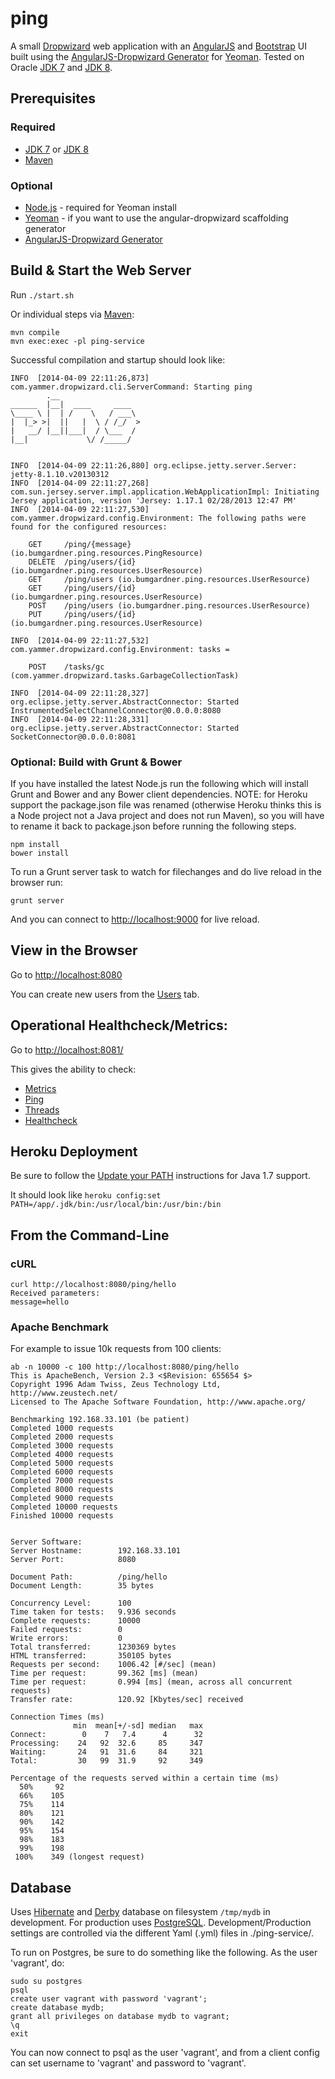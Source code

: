 # ping

A small [Dropwizard](http://dropwizard.github.io/dropwizard/) web application with an [AngularJS](http://angularjs.org/) and [Bootstrap](http://getbootstrap.com/) UI built using the [AngularJS-Dropwizard Generator](https://github.com/rayokota/generator-angular-dropwizard) for [Yeoman](http://yeoman.io/). Tested on Oracle [JDK 7](http://www.oracle.com/technetwork/java/javase/downloads/jdk7-downloads-1880260.html) and [JDK 8](http://www.oracle.com/technetwork/java/javase/downloads/jdk8-downloads-2133151.html).

## Prerequisites

### Required

* [JDK 7](http://www.oracle.com/technetwork/java/javase/downloads/jdk7-downloads-1880260.html) or [JDK 8](http://www.oracle.com/technetwork/java/javase/downloads/jdk8-downloads-2133151.html)
* [Maven](http://maven.apache.org/)

### Optional

* [Node.js](http://nodejs.org/) - required for Yeoman install
* [Yeoman](http://yeoman.io/) - if you want to use the angular-dropwizard scaffolding generator
* [AngularJS-Dropwizard Generator](https://github.com/rayokota/generator-angular-dropwizard)

## Build & Start the Web Server

Run ```./start.sh```

Or individual steps via [Maven](http://maven.apache.org/):

```
mvn compile
mvn exec:exec -pl ping-service
```

Successful compilation and startup should look like:

```
INFO  [2014-04-09 22:11:26,873] com.yammer.dropwizard.cli.ServerCommand: Starting ping
        .__                  
______  |__|  ____     ____  
\____ \ |  | /    \   / ___\ 
|  |_> >|  ||   |  \ / /_/  >
|   __/ |__||___|  / \___  / 
|__|             \/ /_____/  


INFO  [2014-04-09 22:11:26,880] org.eclipse.jetty.server.Server: jetty-8.1.10.v20130312
INFO  [2014-04-09 22:11:27,268] com.sun.jersey.server.impl.application.WebApplicationImpl: Initiating Jersey application, version 'Jersey: 1.17.1 02/28/2013 12:47 PM'
INFO  [2014-04-09 22:11:27,530] com.yammer.dropwizard.config.Environment: The following paths were found for the configured resources:

    GET     /ping/{message} (io.bumgardner.ping.resources.PingResource)
    DELETE  /ping/users/{id} (io.bumgardner.ping.resources.UserResource)
    GET     /ping/users (io.bumgardner.ping.resources.UserResource)
    GET     /ping/users/{id} (io.bumgardner.ping.resources.UserResource)
    POST    /ping/users (io.bumgardner.ping.resources.UserResource)
    PUT     /ping/users/{id} (io.bumgardner.ping.resources.UserResource)

INFO  [2014-04-09 22:11:27,532] com.yammer.dropwizard.config.Environment: tasks = 

    POST    /tasks/gc (com.yammer.dropwizard.tasks.GarbageCollectionTask)

INFO  [2014-04-09 22:11:28,327] org.eclipse.jetty.server.AbstractConnector: Started InstrumentedSelectChannelConnector@0.0.0.0:8080
INFO  [2014-04-09 22:11:28,331] org.eclipse.jetty.server.AbstractConnector: Started SocketConnector@0.0.0.0:8081
```

### Optional: Build with Grunt & Bower

If you have installed the latest Node.js run the following which will install Grunt and Bower and any Bower client dependencies. NOTE: for Heroku support the package.json file was renamed (otherwise Heroku thinks this is a Node project not a Java project and does not run Maven), so you will have to rename it back to package.json before running the following steps.

```
npm install
bower install
```

To run a Grunt server task to watch for filechanges and do live reload in the browser run:

```
grunt server
```

And you can connect to [http://localhost:9000](http://localhost:9000) for live reload.

## View in the Browser

Go to [http://localhost:8080](http://localhost:8080)

You can create new users from the [Users](http://localhost:8080/#/users) tab.

## Operational Healthcheck/Metrics:

Go to [http://localhost:8081/](http://localhost:8081/)

This gives the ability to check:

* [Metrics](http://localhost:8081/metrics?pretty=true)
* [Ping](http://localhost:8081/ping)
* [Threads](http://localhost:8081/threads)
* [Healthcheck](http://localhost:8081/healthcheck)

## Heroku Deployment

Be sure to follow the [Update your PATH](https://devcenter.heroku.com/articles/add-java-version-to-an-existing-maven-app#update-your-path) instructions for Java 1.7 support.

It should look like ```heroku config:set PATH=/app/.jdk/bin:/usr/local/bin:/usr/bin:/bin```

## From the Command-Line

### cURL

```
curl http://localhost:8080/ping/hello
Received parameters:
message=hello
```

### Apache Benchmark

For example to issue 10k requests from 100 clients:

```
ab -n 10000 -c 100 http://localhost:8080/ping/hello
This is ApacheBench, Version 2.3 <$Revision: 655654 $>
Copyright 1996 Adam Twiss, Zeus Technology Ltd, http://www.zeustech.net/
Licensed to The Apache Software Foundation, http://www.apache.org/

Benchmarking 192.168.33.101 (be patient)
Completed 1000 requests
Completed 2000 requests
Completed 3000 requests
Completed 4000 requests
Completed 5000 requests
Completed 6000 requests
Completed 7000 requests
Completed 8000 requests
Completed 9000 requests
Completed 10000 requests
Finished 10000 requests


Server Software:        
Server Hostname:        192.168.33.101
Server Port:            8080

Document Path:          /ping/hello
Document Length:        35 bytes

Concurrency Level:      100
Time taken for tests:   9.936 seconds
Complete requests:      10000
Failed requests:        0
Write errors:           0
Total transferred:      1230369 bytes
HTML transferred:       350105 bytes
Requests per second:    1006.42 [#/sec] (mean)
Time per request:       99.362 [ms] (mean)
Time per request:       0.994 [ms] (mean, across all concurrent requests)
Transfer rate:          120.92 [Kbytes/sec] received

Connection Times (ms)
              min  mean[+/-sd] median   max
Connect:        0    7   7.4      4      32
Processing:    24   92  32.6     85     347
Waiting:       24   91  31.6     84     321
Total:         30   99  31.9     92     349

Percentage of the requests served within a certain time (ms)
  50%     92
  66%    105
  75%    114
  80%    121
  90%    142
  95%    154
  98%    183
  99%    198
 100%    349 (longest request)
```

## Database

Uses [Hibernate](http://hibernate.org/) and [Derby](http://derbyjs.com/) database on filesystem ```/tmp/mydb``` in development. For production uses [PostgreSQL](http://www.postgresql.org/). Development/Production settings are controlled via the different Yaml (.yml) files in ./ping-service/.

To run on Postgres, be sure to do something like the following. As the user 'vagrant', do:

```
sudo su postgres
psql
create user vagrant with password 'vagrant';
create database mydb;
grant all privileges on database mydb to vagrant;
\q
exit
```

You can now connect to psql as the user 'vagrant', and from a client config can set username to 'vagrant' and password to 'vagrant'.
